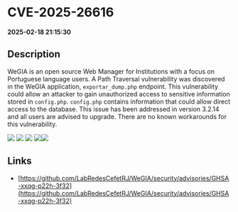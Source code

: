 # CVE-2025-26616

**2025-02-18 21:15:30**

## Description
WeGIA is an open source Web Manager for Institutions with a focus on Portuguese language users. A Path Traversal vulnerability was discovered in the WeGIA application, `exportar_dump.php` endpoint. This vulnerability could allow an attacker to gain unauthorized access to sensitive information stored in `config.php`. `config.php` contains information that could allow direct access to the database. This issue has been addressed in version 3.2.14 and all users are advised to upgrade. There are no known workarounds for this vulnerability.

![](https://img.shields.io/static/v1?label=Exploit&message=Yes&color=red)
![](https://img.shields.io/static/v1?label=Score&message=10.0&color=red)
![](https://img.shields.io/static/v1?label=Severity&message=CRITICAL&color=red)
![](https://img.shields.io/static/v1?label=CWE&message=Traversal&color=green)![](https://img.shields.io/static/v1?label=CWE&message=Traversal&color=green)

## Links
- [https://github.com/LabRedesCefetRJ/WeGIA/security/advisories/GHSA-xxqg-p22h-3f32](https://github.com/LabRedesCefetRJ/WeGIA/security/advisories/GHSA-xxqg-p22h-3f32)
